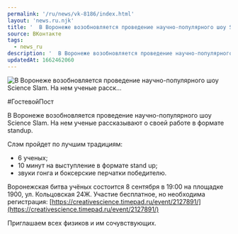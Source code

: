 ```yaml
---
permalink: '/ru/news/vk-8186/index.html'
layout: 'news.ru.njk'
title: '  В Воронеже возобновляется проведение научно-популярного шоу Science Slam. На нем ученые расск…'
source: ВКонтакте
tags:
  - news_ru
description: '  В Воронеже возобновляется проведение научно-популярного шоу Science Slam. На нем ученые расск…'
updatedAt: 1662462060
---
```

![  В Воронеже возобновляется проведение научно-популярного шоу Science Slam. На нем ученые расск…](https://sun1-18.userapi.com/impg/aRnbBmimavvucdEJbcDtpHGwcMA9FLoIjuhFog/uq9qsgS3gnI.jpg?size=510x340&quality=95&sign=4140c8b2a570c512a4f4cdc14855afcc&c_uniq_tag=zLFVj2XqQVT3piLlgPUUF7kMB0FmgW9FSPnMuNFtNBE&type=album)

#ГостевойПост

В Воронеже возобновляется проведение научно-популярного шоу Science Slam. На нем ученые рассказывают о своей работе в формате standup.

Слэм пройдет по лучшим традициям:
- 6 ученых;
- 10 минут на выступление в формате stand up;
- звуки гонга и боксерские перчатки победителю.

Воронежская битва учёных состоится 8 сентября в 19:00 на площадке 1900, ул. Кольцовская 24Ж. Участие бесплатное, но необходима регистрация: [https://creativescience.timepad.ru/event/2127891/](https://creativescience.timepad.ru/event/2127891/)

Приглашаем всех физиков и им сочувствующих.
